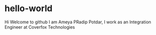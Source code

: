 # hello-world
Hi Welcome to github
I am Ameya PRadip Potdar, I work as an Integration Engineer at Coverfox Technologies
